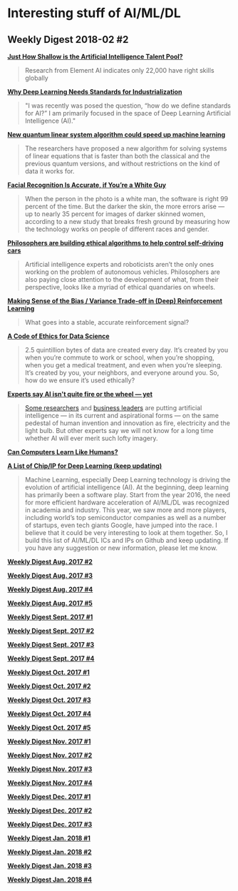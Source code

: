 # Interesting stuff of AI/ML/DL

## Weekly Digest 2018-02 \#2

**[Just How Shallow is the Artificial Intelligence Talent Pool?](https://www.bloomberg.com/news/articles/2018-02-07/just-how-shallow-is-the-artificial-intelligence-talent-pool)**
> Research from Element AI indicates only 22,000 have right skills globally

**[Why Deep Learning Needs Standards for Industrialization](https://medium.com/intuitionmachine/challenges-for-ai-standardization-eab1de4fab0b)**
> "I was recently was posed the question, “how do we define standards for AI?” I am primarily focused in the space of Deep Learning Artificial Intelligence (AI)."

**[New quantum linear system algorithm could speed up machine learning](https://www.opengovasia.com/articles/new-quantum-linear-system-algorithm-could-speed-up-machine-learning)**
> The researchers have proposed a new algorithm for solving systems of linear equations that is faster than both the classical and the previous quantum versions, and without restrictions on the kind of data it works for.

**[Facial Recognition Is Accurate, if You’re a White Guy](https://www.nytimes.com/2018/02/09/technology/facial-recognition-race-artificial-intelligence.html)**
> When the person in the photo is a white man, the software is right 99 percent of the time.
> But the darker the skin, the more errors arise — up to nearly 35 percent for images of darker skinned women, according to a new study that breaks fresh ground by measuring how the technology works on people of different races and gender.

**[Philosophers are building ethical algorithms to help control self-driving cars](https://qz.com/1204395/self-driving-cars-trolley-problem-philosophers-are-building-ethical-algorithms-to-solve-the-problem/)**
> Artificial intelligence experts and roboticists aren’t the only ones working on the problem of autonomous vehicles. Philosophers are also paying close attention to the development of what, from their perspective, looks like a myriad of ethical quandaries on wheels.

**[Making Sense of the Bias / Variance Trade-off in (Deep) Reinforcement Learning](https://medium.com/mlreview/making-sense-of-the-bias-variance-trade-off-in-deep-reinforcement-learning-79cf1e83d565)**
> What goes into a stable, accurate reinforcement signal?

**[A Code of Ethics for Data Science](https://medium.com/@dpatil/a-code-of-ethics-for-data-science-cda27d1fac1)**
> 2.5 quintillion bytes of data are created every day. It’s created by you when you’re commute to work or school, when you’re shopping, when you get a medical treatment, and even when you’re sleeping. It’s created by you, your neighbors, and everyone around you. So, how do we ensure it’s used ethically?

**[Experts say AI isn't quite fire or the wheel — yet]()**
> [Some researchers](https://medium.com/@Synced/artificial-intelligence-is-the-new-electricity-andrew-ng-cc132ea6264) and [business leaders](http://money.cnn.com/2018/01/24/technology/sundar-pichai-google-ai-artificial-intelligence/index.html) are putting artificial intelligence — in its current and aspirational forms — on the same pedestal of human invention and innovation as fire, electricity and the light bulb. But other experts say we will not know for a long time whether AI will ever merit such lofty imagery.

**[Can Computers Learn Like Humans?](https://www.npr.org/sections/alltechconsidered/2018/02/05/583321707/can-computers-learn-like-humans)**

**[A List of Chip/IP for Deep Learning (keep updating)](https://basicmi.github.io/Deep-Learning-Processor-List/)**
> Machine Learning, especially Deep Learning technology is driving the evolution of artificial intelligence (AI). At the beginning, deep learning has primarily been a software play. Start from the year 2016, the need for more efficient hardware acceleration of AI/ML/DL was recognized in academia and industry. This year, we saw more and more players, including world’s top semiconductor companies as well as a number of startups, even tech giants Google, have jumped into the race. I believe that it could be very interesting to look at them together. So, I build this list of AI/ML/DL ICs and IPs on Github and keep updating. If you have any suggestion or new information, please let me know.

**[Weekly Digest Aug. 2017 \#2](https://github.com/basicmi/Machine-Learning-Articles/blob/master/WeeklyDigest2017-08_2.md)**

**[Weekly Digest Aug. 2017 \#3](https://github.com/basicmi/Machine-Learning-Articles/blob/master/WeeklyDigest2017-08_3.md)**

**[Weekly Digest Aug. 2017 \#4](https://github.com/basicmi/Machine-Learning-Articles/blob/master/WeeklyDigest2017-08_4.md)**

**[Weekly Digest Aug. 2017 \#5](https://github.com/basicmi/Machine-Learning-Articles/blob/master/WeeklyDigest2017-08_5.md)**

**[Weekly Digest Sept. 2017 \#1](https://github.com/basicmi/Machine-Learning-Articles/blob/master/WeeklyDigest2017-09_1.md)**

**[Weekly Digest Sept. 2017 \#2](https://github.com/basicmi/Machine-Learning-Articles/blob/master/WeeklyDigest2017-09_2.md)**

**[Weekly Digest Sept. 2017 \#3](https://github.com/basicmi/Machine-Learning-Articles/blob/master/WeeklyDigest2017-09_3.md)**

**[Weekly Digest Sept. 2017 \#4](https://github.com/basicmi/Machine-Learning-Articles/blob/master/WeeklyDigest2017-09_4.md)**

**[Weekly Digest Oct. 2017 \#1](https://github.com/basicmi/Machine-Learning-Articles/blob/master/WeeklyDigest2017-10_1.md)**

**[Weekly Digest Oct. 2017 \#2](https://github.com/basicmi/Machine-Learning-Articles/blob/master/WeeklyDigest2017-10_2.md)**

**[Weekly Digest Oct. 2017 \#3](https://github.com/basicmi/Machine-Learning-Articles/blob/master/WeeklyDigest2017-10_3.md)**

**[Weekly Digest Oct. 2017 \#4](https://github.com/basicmi/Machine-Learning-Articles/blob/master/WeeklyDigest2017-10_4.md)**

**[Weekly Digest Oct. 2017 \#5](https://github.com/basicmi/Machine-Learning-Articles/blob/master/WeeklyDigest2017-10_5.md)**

**[Weekly Digest Nov. 2017 \#1](https://github.com/basicmi/Machine-Learning-Articles/blob/master/WeeklyDigest2017-11_1.md)**

**[Weekly Digest Nov. 2017 \#2](https://github.com/basicmi/Machine-Learning-Articles/blob/master/WeeklyDigest2017-11_2.md)**

**[Weekly Digest Nov. 2017 \#3](https://github.com/basicmi/Machine-Learning-Articles/blob/master/WeeklyDigest2017-11_3.md)**

**[Weekly Digest Nov. 2017 \#4](https://github.com/basicmi/Machine-Learning-Articles/blob/master/WeeklyDigest2017-11_4.md)**

**[Weekly Digest Dec. 2017 \#1](https://github.com/basicmi/Machine-Learning-Articles/blob/master/WeeklyDigest2017-12_1.md)**

**[Weekly Digest Dec. 2017 \#2](https://github.com/basicmi/Machine-Learning-Articles/blob/master/WeeklyDigest2017-12_2.md)**

**[Weekly Digest Dec. 2017 \#3](https://github.com/basicmi/Machine-Learning-Articles/blob/master/WeeklyDigest2017-12_3.md)**

**[Weekly Digest Jan. 2018 \#1](https://github.com/basicmi/Machine-Learning-Articles/blob/master/WeeklyDigest2018-01_1.md)**

**[Weekly Digest Jan. 2018 \#2](https://github.com/basicmi/Machine-Learning-Articles/blob/master/WeeklyDigest2018-01_2.md)**

**[Weekly Digest Jan. 2018 \#3](https://github.com/basicmi/Machine-Learning-Articles/blob/master/WeeklyDigest2018-01_3.md)**

**[Weekly Digest Jan. 2018 \#4](https://github.com/basicmi/Machine-Learning-Articles/blob/master/WeeklyDigest2018-01_4.md)**
